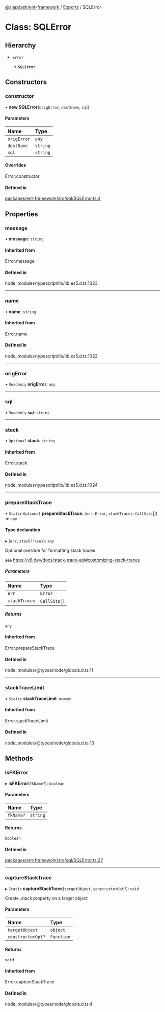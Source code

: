 [@slapdash/ent-framework](../README.md) / [Exports](../modules.md) / SQLError

# Class: SQLError

## Hierarchy

- `Error`

  ↳ **`SQLError`**

## Constructors

### constructor

• **new SQLError**(`origError`, `destName`, `sql`)

#### Parameters

| Name | Type |
| :------ | :------ |
| `origError` | `any` |
| `destName` | `string` |
| `sql` | `string` |

#### Overrides

Error.constructor

#### Defined in

[packages/ent-framework/src/sql/SQLError.ts:4](https://github.com/time-loop/slapdash/blob/master/packages/ent-framework/src/sql/SQLError.ts#L4)

## Properties

### message

• **message**: `string`

#### Inherited from

Error.message

#### Defined in

node_modules/typescript/lib/lib.es5.d.ts:1023

___

### name

• **name**: `string`

#### Inherited from

Error.name

#### Defined in

node_modules/typescript/lib/lib.es5.d.ts:1022

___

### origError

• `Readonly` **origError**: `any`

___

### sql

• `Readonly` **sql**: `string`

___

### stack

• `Optional` **stack**: `string`

#### Inherited from

Error.stack

#### Defined in

node_modules/typescript/lib/lib.es5.d.ts:1024

___

### prepareStackTrace

▪ `Static` `Optional` **prepareStackTrace**: (`err`: `Error`, `stackTraces`: `CallSite`[]) => `any`

#### Type declaration

▸ (`err`, `stackTraces`): `any`

Optional override for formatting stack traces

**`see`** https://v8.dev/docs/stack-trace-api#customizing-stack-traces

##### Parameters

| Name | Type |
| :------ | :------ |
| `err` | `Error` |
| `stackTraces` | `CallSite`[] |

##### Returns

`any`

#### Inherited from

Error.prepareStackTrace

#### Defined in

node_modules/@types/node/globals.d.ts:11

___

### stackTraceLimit

▪ `Static` **stackTraceLimit**: `number`

#### Inherited from

Error.stackTraceLimit

#### Defined in

node_modules/@types/node/globals.d.ts:13

## Methods

### isFKError

▸ **isFKError**(`fkName?`): `boolean`

#### Parameters

| Name | Type |
| :------ | :------ |
| `fkName?` | `string` |

#### Returns

`boolean`

#### Defined in

[packages/ent-framework/src/sql/SQLError.ts:27](https://github.com/time-loop/slapdash/blob/master/packages/ent-framework/src/sql/SQLError.ts#L27)

___

### captureStackTrace

▸ `Static` **captureStackTrace**(`targetObject`, `constructorOpt?`): `void`

Create .stack property on a target object

#### Parameters

| Name | Type |
| :------ | :------ |
| `targetObject` | `object` |
| `constructorOpt?` | `Function` |

#### Returns

`void`

#### Inherited from

Error.captureStackTrace

#### Defined in

node_modules/@types/node/globals.d.ts:4
